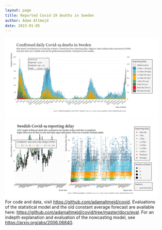 ```yaml
---
layout: page
title: Reported Covid-19 deaths in Sweden
author: Adam Altmejd
date: 2023-01-05
---
```


![Graph of Swedish Covid-19 deaths with reporting delay.](deaths_lag_sweden_2023-01-05.png "Swedish Covid-19 deaths.")
![Graph of Swedish Covid-19 reporting delay in daily deaths.](lag_trend_sweden_2023-01-05.png "Trend in Swedish Covid-19 mortality reporting delay.")
For code and data, visit <https://github.com/adamaltmejd/covid>.
Evaluations of the statistical model and the old constant average forecast are available here: <https://github.com/adamaltmejd/covid/tree/master/docs/eval>.
For an indepth explanation and evaluation of the nowcasting model, see <https://arxiv.org/abs/2006.06840>.
